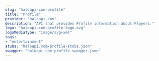 ```yaml
---
slug: "haloapi-com-profile"
title: "Profile"
provider: "haloapi.com"
description: "API that provides Profile information about Players."
logo: "haloapi.com-profile-logo.svg"
logoMediaType: "image/svg+xml"
tags:
- "entertainment"
stubs: "haloapi.com-profile-stubs.json"
swagger: "haloapi.com-profile-swagger.json"
---
```

